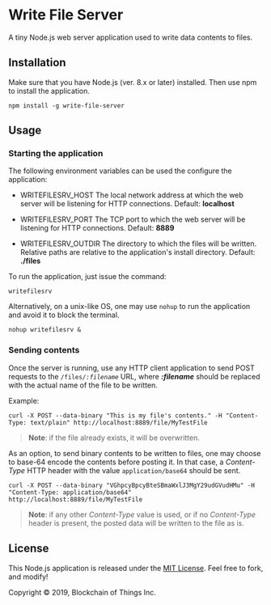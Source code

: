 # Write File Server

A tiny Node.js web server application used to write data contents to files.

## Installation

Make sure that you have Node.js (ver. 8.x or later) installed. Then use npm to install the application.

```shell
npm install -g write-file-server
```

## Usage

### Starting the application

The following environment variables can be used the configure the application:

- WRITEFILESRV_HOST
    The local network address at which the web server will be listening for HTTP connections. Default: **localhost**

- WRITEFILESRV_PORT
    The TCP port to which the web server will be listening for HTTP connections. Default: **8889**
 
- WRITEFILESRV_OUTDIR
    The directory to which the files will be written. Relative paths are relative to the application's
 install directory. Default: **./files**

To run the application, just issue the command:

```shell
writefilesrv
```

Alternatively, on a unix-like OS, one may use `nohup` to run the application and avoid it to block the terminal.

```shell
nohup writefilesrv &
```

### Sending contents

Once the server is running, use any HTTP client application to send POST requests to the <code>/files/<i>:filename</i></code> URL,
 where ***:filename*** should be replaced with the actual name of the file to be written.

Example:

```shell
curl -X POST --data-binary "This is my file's contents." -H "Content-Type: text/plain" http://localhost:8889/file/MyTestFile
```

> **Note**: if the file already exists, it will be overwritten.

As an option, to send binary contents to be written to files, one may choose to base-64 encode the contents before
 posting it. In that case, a *Content-Type* HTTP header with the value `application/base64` should be sent.

```shell
curl -X POST --data-binary "VGhpcyBpcyBteSBmaWxlJ3MgY29udGVudHMu" -H "Content-Type: application/base64" http://localhost:8889/file/MyTestFile
```

> **Note**: if any other *Content-Type* value is used, or if no *Content-Type* header is present, the posted data will
 be written to the file as is.

## License

This Node.js application is released under the [MIT License](LICENSE). Feel free to fork, and modify!

Copyright © 2019, Blockchain of Things Inc.
